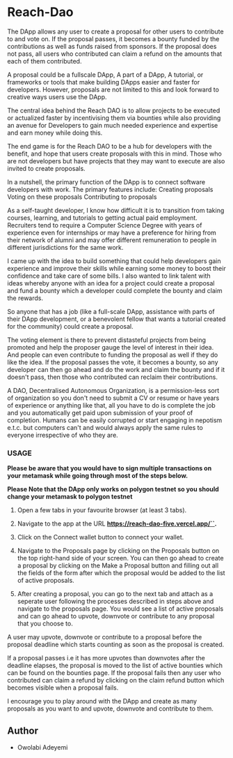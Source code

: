 # Reach-Dao

The DApp allows any user to create a proposal for other users to contribute to and vote on. If the proposal passes, it becomes a bounty funded by the contributions as well as funds raised from sponsors. If the proposal does not pass, all users who contributed can claim a refund on the amounts that each of them contributed.  


A proposal could be a fullscale DApp, A part of a DApp, A tutorial, or frameworks or tools that make building DApps easier and faster for developers. However, proposals are not limited to this and look forward to creative ways users use the DApp.

The central idea behind the Reach DAO is to allow projects to be executed or actualized faster by incentivising them via bounties while also providing an avenue for Developers to gain much needed experience and expertise and earn money while doing this. 

The end game is for the Reach DAO to be a hub for developers with the benefit, and hope that users create proposals with this in mind.
Those who are not developers but have projects that they may want to execute are also invited to create proposals.

In a nutshell, the primary function of the DApp is to connect software developers with work.
The primary features include:
Creating proposals
Voting on these proposals
Contributing to proposals

As a self-taught developer, I know how difficult it is to transition from taking courses, learning, and tutorials to getting actual paid employment. Recruiters tend to require a Computer Science Degree with years of experience even for internships or may have a preference for hiring from their network of alumni and may offer different remuneration to people in different jurisdictions for the same work. 

I came up with the idea to build something that could help developers gain experience and improve their skills while earning some money to boost their confidence and take care of some bills. I also wanted to link talent with ideas whereby anyone with an idea for a project could create a proposal and fund a bounty which a developer could complete the bounty and claim the rewards.


So anyone that has a job (like a full-scale DApp, assistance with parts of their DApp development, or a benevolent fellow that wants a tutorial created for the community) could create a proposal.


The voting element is there to prevent distasteful projects from being promoted and help the proposer gauge the level of interest in their idea. And people can even contribute to funding the proposal as well if they do like the idea. If the proposal passes the vote, it becomes a bounty, so any developer can then go ahead and do the work and claim the bounty and if it doesn't pass, then those who contributed can reclaim their contributions.


A DAO, Decentralised Autonomous Organization, is a permission-less sort of organization so you don't need to submit a CV or resume or have years of experience or anything like that, all you have to do is complete the job and you automatically get paid upon submission of your proof of completion. Humans can be easily corrupted or start engaging in nepotism e.t.c. but computers can't and would always apply the same rules to everyone irrespective of who they are.

### USAGE

**Please be aware that you would have to sign multiple transactions on your metamask while going through most of the steps below.**

**Please Note that the DApp only works on polygon testnet so you should change your metamask to polygon testnet**

1. Open a few tabs in your favourite browser (at least 3 tabs).

2. Navigate to the app at the URL **https://reach-dao-five.vercel.app/``.**  

3. Click on the Connect wallet button to connect your wallet.  

4. Navigate to the Proposals page by clicking on the Proposals button on the top right-hand side of your screen. You can then go ahead to create a proposal by clicking on the Make a Proposal button and  filling out all the fields of the form after which the proposal would be added to the list of active proposals.

5. After creating a proposal, you can go to the next tab and attach as a seperate user following the processes described in steps above and navigate to the proposals page. You would see a list of active proposals and can go ahead to upvote, downvote or contribute to any proposal that you choose to.  

A user may upvote, downvote or contribute to a proposal before the proposal deadline which starts counting as soon as the proposal is created.  

If a proposal passes i.e it has more upvotes than downvotes after the deadline elapses, the proposal is moved to the list of active bounties which can be found on the bounties page. If the proposal fails then any user who contributed can claim a refund by clicking on the claim refund button which becomes visible when a proposal fails.  

I encourage you to play around with the DApp and create as many proposals as you want to and upvote, downvote and contribute to them.  


## Author

- Owolabi Adeyemi
